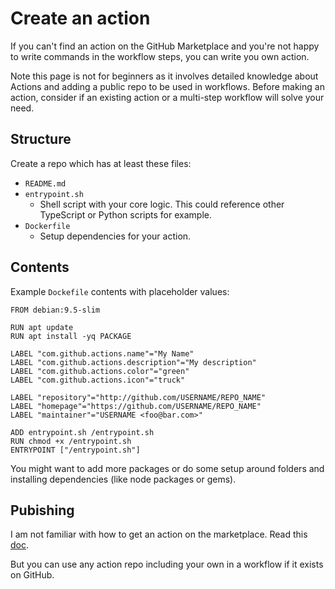 # Create an action

If you can't find an action on the GitHub Marketplace and you're not happy to write commands in the workflow steps, you can write you own action.

Note this page is not for beginners as it involves detailed knowledge about Actions and adding a public repo to be used in workflows. Before making an action, consider if an existing action or a multi-step workflow will solve your need.


## Structure

Create a repo which has at least these files:

- `README.md`
- `entrypoint.sh`
    - Shell script with your core logic. This could reference other TypeScript or Python scripts for example.
- `Dockerfile`
    - Setup dependencies for your action.


## Contents

Example `Dockefile` contents with placeholder values:

```docker
FROM debian:9.5-slim

RUN apt update
RUN apt install -yq PACKAGE

LABEL "com.github.actions.name"="My Name"
LABEL "com.github.actions.description"="My description"
LABEL "com.github.actions.color"="green"
LABEL "com.github.actions.icon"="truck"

LABEL "repository"="http://github.com/USERNAME/REPO_NAME"
LABEL "homepage"="https://github.com/USERNAME/REPO_NAME"
LABEL "maintainer"="USERNAME <foo@bar.com>"

ADD entrypoint.sh /entrypoint.sh
RUN chmod +x /entrypoint.sh
ENTRYPOINT ["/entrypoint.sh"]
```

You might want to add more packages or do some setup around folders and installing dependencies (like node packages or gems).


## Pubishing

I am not familiar with how to get an action on the marketplace. Read this [doc](https://docs.github.com/en/actions/creating-actions/publishing-actions-in-github-marketplace).

But you can use any action repo including your own in a workflow if it exists on GitHub.

